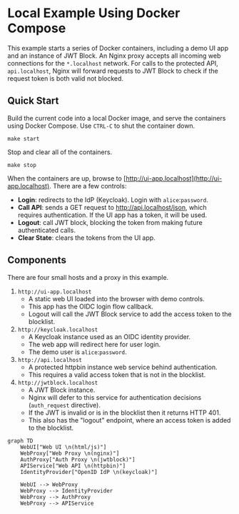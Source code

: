 # Local Example Using Docker Compose

This example starts a series of Docker containers, including a demo UI app and an instance of JWT Block. An Nginx proxy accepts all incoming web connections for the `*.localhost` network. For calls to the protected API, `api.localhost`, Nginx will forward requests to JWT Block to check if the request token is both valid not blocked.


## Quick Start

Build the current code into a local Docker image, and serve the containers
using Docker Compose. Use `CTRL-C` to shut the container down.

```
make start
```

Stop and clear all of the containers.

```
make stop
```

When the containers are up, browse to [http://ui-app.localhost](http://ui-app.localhost). There are a few controls:
- **Login**: redirects to the IdP (Keycloak). Login with `alice`:`password`.
- **Call API**: sends a GET request to http://api.localhost/json, which
    requires authentication. If the UI app has a token, it will be used.
- **Logout**: call JWT block, blocking the token from making future
    authenticated calls.
- **Clear State**: clears the tokens from the UI app.

## Components

There are four small hosts and a proxy in this example.
1. `http://ui-app.localhost`
    - A static web UI loaded into the browser with demo controls.
    - This app has the OIDC login flow callback.
    - Logout will call the JWT Block service to add the access token to the blocklist.
1. `http://keycloak.localhost`
    - A Keycloak instance used as an OIDC identity provider.
    - The web app will redirect here for user login.
    - The demo user is `alice`:`password`.
1. `http://api.localhost`
    - A protected httpbin instance web service behind authentication.
    - This requires a valid access token that is not in the blocklist.
1. `http://jwtblock.localhost`
    - A JWT Block instance.
    - Nginx will defer to this service for authentication decisions (`auth_request` directive).
    - If the JWT is invalid or is in the blocklist then it returns HTTP 401.
    - This also has the "logout" endpoint, where an access token is added to the blocklist.

```mermaid
graph TD
    WebUI["Web UI \n(html/js)"]
    WebProxy["Web Proxy \n(nginx)"]
    AuthProxy["Auth Proxy \n(jwtblock)"]
    APIService["Web API \n(httpbin)"]
    IdentityProvider["OpenID IdP \n(keycloak)"]

    WebUI --> WebProxy
    WebProxy --> IdentityProvider
    WebProxy --> AuthProxy
    WebProxy --> APIService
```
